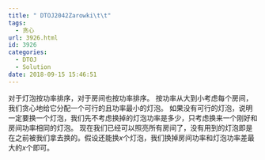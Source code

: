 ```yaml
---
title: " DTOJ2042Zarowki\t\t"
tags:
  - 贪心
url: 3926.html
id: 3926
categories:
  - DTOJ
  - Solution
date: 2018-09-15 15:46:51
---
```


对于灯泡按功率排序，对于房间也按功率排序。 按功率从大到小考虑每个房间，我们贪心地给它分配一个可行的且功率最小的灯泡。 如果没有可行的灯泡，说明一定要换一个灯泡，我们先不考虑换掉的灯泡功率是多少，只考虑换来一个刚好和房间功率相同的灯泡。 现在我们已经可以照亮所有房间了，没有用到的灯泡即是在之前被我们拿去换的。假设还能换$x$个灯泡，我们换掉房间功率和灯泡功率差最大的$x$个即可。